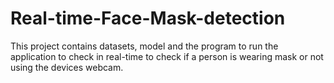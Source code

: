 # Real-time-Face-Mask-detection
This project contains datasets, model and the program to run the application to check in real-time to check if a person is wearing mask or not using the devices webcam.
